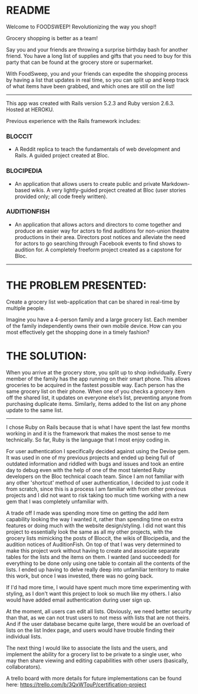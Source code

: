 # README

Welcome to FOODSWEEP!
Revolutionizing the way you shop!!

Grocery shopping is better as a team!

Say you and your friends are throwing a surprise birthday bash for another friend. You have a long list of supplies and gifts that you need to buy for this party that can be found at the grocery store or supermarket.

With FoodSweep, you and your friends can expedite the shopping process by having a list that updates in real time, so you can split up and keep track of what items have been grabbed, and which ones are still on the list!

---

This app was created with Rails version 5.2.3 and Ruby version 2.6.3. Hosted at HEROKU.

Previous experience with the Rails framework includes:

### BLOCCIT

- A Reddit replica to teach the fundamentals of web development and Rails. A guided project created at Bloc.

### BLOCIPEDIA

- An application that allows users to create public and private Markdown-based wikis. A very lightly-guided project created at Bloc (user stories provided only; all code freely written).

### AUDITIONFISH

- An application that allows actors and directors to come together and produce an easier way for actors to find auditions for non-union theatre productions in their area. Directors post notices and alleviate the need for actors to go searching through Facebook events to find shows to audition for. A completely freeform project created as a capstone for Bloc.

---

# THE PROBLEM PRESENTED:

Create a grocery list web-application that can be shared in real-time by multiple people.

Imagine you have a 4-person family and a large grocery list. Each member of the family independently owns their own mobile device. How can you most effectively get the shopping done in a timely fashion?

# THE SOLUTION:

When you arrive at the grocery store, you split up to shop individually. Every member of the family has the app running on their smart phone. This allows groceries to be acquired in the fastest possible way. Each person has the same grocery list on their phone. When one of you checks a grocery item off the shared list, it updates on everyone else’s list, preventing anyone from purchasing duplicate items. Similarly, items added to the list on any phone update to the same list.

---

I chose Ruby on Rails because that is what I have spent the last few months working in and it is the framework that makes the most sense to me technically. So far, Ruby is the language that I most enjoy coding in.

For user authentication I specifically decided against using the Devise gem. It was used in one of my previous projects and ended up being full of outdated information and riddled with bugs and issues and took an entire day to debug even with the help of one of the most talented Ruby developers on the Bloc technical coach team. Since I am not familiar with any other 'shortcut' method of user authentication, I decided to just code it from scratch, since this is a process I am familiar with from other previous projects and I did not want to risk taking too much time working with a new gem that I was completely unfamiliar with.

A trade off I made was spending more time on getting the add item capability looking the way I wanted it, rather than spending time on extra features or doing much with the website design/styling. I did not want this project to essentially look the same as all my other projects, with the grocery lists mimicking the posts of Bloccit, the wikis of Blocipedia, and the audition notices of AuditionFish. On top of that I was very determined to make this project work without having to create and associate separate tables for the lists and the items on them. I wanted (and succeeded) for everything to be done only using one table to contain all the contents of the lists. I ended up having to delve really deep into unfamiliar territory to make this work, but once I was invested, there was no going back.

If I'd had more time, I would have spent much more time experimenting with styling, as I don't want this project to look so much like my others. I also would have added email authentication during user sign up.

At the moment, all users can edit all lists.
Obviously, we need better security than that, as we can not trust users to not mess with lists that are not theirs. And if the user database became quite large, there would be an overload of lists on the list Index page, and users would have trouble finding their individual lists.

The next thing I would like to associate the lists and the users, and implement the ability for a grocery list to be private to a single user, who may then share viewing and editing capabilities with other users (basically, collaborators).

A trello board with more details for future implementations can be found here:
https://trello.com/b/3QxWTouP/certification-project
